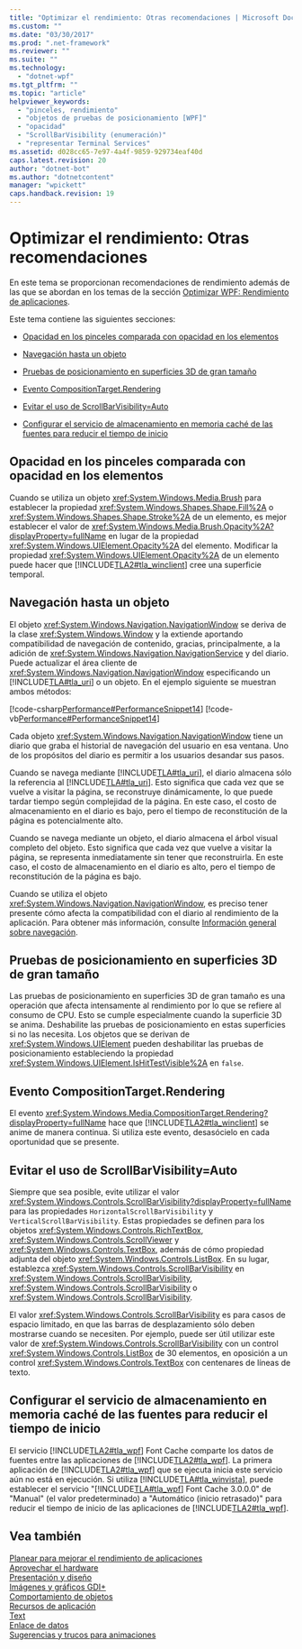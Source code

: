 ```yaml
---
title: "Optimizar el rendimiento: Otras recomendaciones | Microsoft Docs"
ms.custom: ""
ms.date: "03/30/2017"
ms.prod: ".net-framework"
ms.reviewer: ""
ms.suite: ""
ms.technology: 
  - "dotnet-wpf"
ms.tgt_pltfrm: ""
ms.topic: "article"
helpviewer_keywords: 
  - "pinceles, rendimiento"
  - "objetos de pruebas de posicionamiento [WPF]"
  - "opacidad"
  - "ScrollBarVisibility (enumeración)"
  - "representar Terminal Services"
ms.assetid: d028cc65-7e97-4a4f-9859-929734eaf40d
caps.latest.revision: 20
author: "dotnet-bot"
ms.author: "dotnetcontent"
manager: "wpickett"
caps.handback.revision: 19
---
```

# Optimizar el rendimiento: Otras recomendaciones
<a name="introduction"></a> En este tema se proporcionan recomendaciones de rendimiento además de las que se abordan en los temas de la sección [Optimizar WPF: Rendimiento de aplicaciones](../../../../docs/framework/wpf/advanced/optimizing-wpf-application-performance.md).  
  
 Este tema contiene las siguientes secciones:  
  
-   [Opacidad en los pinceles comparada con opacidad en los elementos](#Opacity)  
  
-   [Navegación hasta un objeto](#Navigation_Objects)  
  
-   [Pruebas de posicionamiento en superficies 3D de gran tamaño](#Hit_Testing)  
  
-   [Evento CompositionTarget.Rendering](#CompositionTarget_Rendering_Event)  
  
-   [Evitar el uso de ScrollBarVisibility\=Auto](#Avoid_Using_ScrollBarVisibility)  
  
-   [Configurar el servicio de almacenamiento en memoria caché de las fuentes para reducir el tiempo de inicio](#FontCache)  
  
<a name="Opacity"></a>   
## Opacidad en los pinceles comparada con opacidad en los elementos  
 Cuando se utiliza un objeto <xref:System.Windows.Media.Brush> para establecer la propiedad <xref:System.Windows.Shapes.Shape.Fill%2A> o <xref:System.Windows.Shapes.Shape.Stroke%2A> de un elemento, es mejor establecer el valor de <xref:System.Windows.Media.Brush.Opacity%2A?displayProperty=fullName> en lugar de la propiedad <xref:System.Windows.UIElement.Opacity%2A> del elemento.  Modificar la propiedad <xref:System.Windows.UIElement.Opacity%2A> de un elemento puede hacer que [!INCLUDE[TLA2#tla_winclient](../../../../includes/tla2sharptla-winclient-md.md)] cree una superficie temporal.  
  
<a name="Navigation_Objects"></a>   
## Navegación hasta un objeto  
 El objeto <xref:System.Windows.Navigation.NavigationWindow> se deriva de la clase <xref:System.Windows.Window> y la extiende aportando compatibilidad de navegación de contenido, gracias, principalmente, a la adición de <xref:System.Windows.Navigation.NavigationService> y del diario.  Puede actualizar el área cliente de <xref:System.Windows.Navigation.NavigationWindow> especificando un [!INCLUDE[TLA#tla_uri](../../../../includes/tlasharptla-uri-md.md)] o un objeto.  En el ejemplo siguiente se muestran ambos métodos:  
  
 [!code-csharp[Performance#PerformanceSnippet14](../../../../samples/snippets/csharp/VS_Snippets_Wpf/Performance/CSharp/TestNavigation.xaml.cs#performancesnippet14)]
 [!code-vb[Performance#PerformanceSnippet14](../../../../samples/snippets/visualbasic/VS_Snippets_Wpf/Performance/visualbasic/testnavigation.xaml.vb#performancesnippet14)]  
  
 Cada objeto <xref:System.Windows.Navigation.NavigationWindow> tiene un diario que graba el historial de navegación del usuario en esa ventana.  Uno de los propósitos del diario es permitir a los usuarios desandar sus pasos.  
  
 Cuando se navega mediante [!INCLUDE[TLA#tla_uri](../../../../includes/tlasharptla-uri-md.md)], el diario almacena sólo la referencia al [!INCLUDE[TLA#tla_uri](../../../../includes/tlasharptla-uri-md.md)].  Esto significa que cada vez que se vuelve a visitar la página, se reconstruye dinámicamente, lo que puede tardar tiempo según complejidad de la página.  En este caso, el costo de almacenamiento en el diario es bajo, pero el tiempo de reconstitución de la página es potencialmente alto.  
  
 Cuando se navega mediante un objeto, el diario almacena el árbol visual completo del objeto.  Esto significa que cada vez que vuelve a visitar la página, se representa inmediatamente sin tener que reconstruirla.  En este caso, el costo de almacenamiento en el diario es alto, pero el tiempo de reconstitución de la página es bajo.  
  
 Cuando se utiliza el objeto <xref:System.Windows.Navigation.NavigationWindow>, es preciso tener presente cómo afecta la compatibilidad con el diario al rendimiento de la aplicación.  Para obtener más información, consulte [Información general sobre navegación](../../../../docs/framework/wpf/app-development/navigation-overview.md).  
  
<a name="Hit_Testing"></a>   
## Pruebas de posicionamiento en superficies 3D de gran tamaño  
 Las pruebas de posicionamiento en superficies 3D de gran tamaño es una operación que afecta intensamente al rendimiento por lo que se refiere al consumo de CPU.  Esto se cumple especialmente cuando la superficie 3D se anima.  Deshabilite las pruebas de posicionamiento en estas superficies si no las necesita.  Los objetos que se derivan de <xref:System.Windows.UIElement> pueden deshabilitar las pruebas de posicionamiento estableciendo la propiedad <xref:System.Windows.UIElement.IsHitTestVisible%2A> en `false`.  
  
<a name="CompositionTarget_Rendering_Event"></a>   
## Evento CompositionTarget.Rendering  
 El evento <xref:System.Windows.Media.CompositionTarget.Rendering?displayProperty=fullName> hace que [!INCLUDE[TLA2#tla_winclient](../../../../includes/tla2sharptla-winclient-md.md)] se anime de manera continua.  Si utiliza este evento, desasócielo en cada oportunidad que se presente.  
  
<a name="Avoid_Using_ScrollBarVisibility"></a>   
## Evitar el uso de ScrollBarVisibility\=Auto  
 Siempre que sea posible, evite utilizar el valor <xref:System.Windows.Controls.ScrollBarVisibility?displayProperty=fullName> para las propiedades `HorizontalScrollBarVisibility` y `VerticalScrollBarVisibility`.  Estas propiedades se definen para los objetos <xref:System.Windows.Controls.RichTextBox>, <xref:System.Windows.Controls.ScrollViewer> y <xref:System.Windows.Controls.TextBox>, además de cómo propiedad adjunta del objeto <xref:System.Windows.Controls.ListBox>.  En su lugar, establezca <xref:System.Windows.Controls.ScrollBarVisibility> en <xref:System.Windows.Controls.ScrollBarVisibility>, <xref:System.Windows.Controls.ScrollBarVisibility> o <xref:System.Windows.Controls.ScrollBarVisibility>.  
  
 El valor <xref:System.Windows.Controls.ScrollBarVisibility> es para casos de espacio limitado, en que las barras de desplazamiento sólo deben mostrarse cuando se necesiten.  Por ejemplo, puede ser útil utilizar este valor de <xref:System.Windows.Controls.ScrollBarVisibility> con un control <xref:System.Windows.Controls.ListBox> de 30 elementos, en oposición a un control <xref:System.Windows.Controls.TextBox> con centenares de líneas de texto.  
  
<a name="FontCache"></a>   
## Configurar el servicio de almacenamiento en memoria caché de las fuentes para reducir el tiempo de inicio  
 El servicio [!INCLUDE[TLA2#tla_wpf](../../../../includes/tla2sharptla-wpf-md.md)] Font Cache comparte los datos de fuentes entre las aplicaciones de [!INCLUDE[TLA2#tla_wpf](../../../../includes/tla2sharptla-wpf-md.md)].  La primera aplicación de [!INCLUDE[TLA2#tla_wpf](../../../../includes/tla2sharptla-wpf-md.md)] que se ejecuta inicia este servicio aún no está en ejecución.  Si utiliza [!INCLUDE[TLA#tla_winvista](../../../../includes/tlasharptla-winvista-md.md)], puede establecer el servicio "[!INCLUDE[TLA#tla_wpf](../../../../includes/tlasharptla-wpf-md.md)] Font Cache 3.0.0.0" de "Manual" \(el valor predeterminado\) a "Automático \(inicio retrasado\)" para reducir el tiempo de inicio de las aplicaciones de [!INCLUDE[TLA2#tla_wpf](../../../../includes/tla2sharptla-wpf-md.md)].  
  
## Vea también  
 [Planear para mejorar el rendimiento de aplicaciones](../../../../docs/framework/wpf/advanced/planning-for-application-performance.md)   
 [Aprovechar el hardware](../../../../docs/framework/wpf/advanced/optimizing-performance-taking-advantage-of-hardware.md)   
 [Presentación y diseño](../../../../docs/framework/wpf/advanced/optimizing-performance-layout-and-design.md)   
 [Imágenes y gráficos GDI\+](../../../../docs/framework/wpf/advanced/optimizing-performance-2d-graphics-and-imaging.md)   
 [Comportamiento de objetos](../../../../docs/framework/wpf/advanced/optimizing-performance-object-behavior.md)   
 [Recursos de aplicación](../../../../docs/framework/wpf/advanced/optimizing-performance-application-resources.md)   
 [Text](../../../../docs/framework/wpf/advanced/optimizing-performance-text.md)   
 [Enlace de datos](../../../../docs/framework/wpf/advanced/optimizing-performance-data-binding.md)   
 [Sugerencias y trucos para animaciones](../../../../docs/framework/wpf/graphics-multimedia/animation-tips-and-tricks.md)